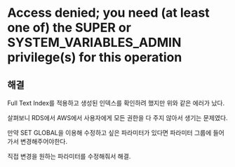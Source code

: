 #  Access denied; you need (at least one of) the SUPER or SYSTEM_VARIABLES_ADMIN privilege(s) for this operation


## 해결

Full Text Index를 적용하고 생성된 인덱스를 확인하려 했지만 위와 같은 에러가 났다.

살펴보니 RDS에서 AWS에서 사용자에게 모든 권한을 다 주지 않아서 생기는 문제였다.

만약 SET GLOBAL을 이용해 수정하고 싶은 파라미터가 있다면 파라미터 그룹에 들어가서 변경해주어야한다.

직접 변경을 원하는 파라미터를 수정해줘서 해결.